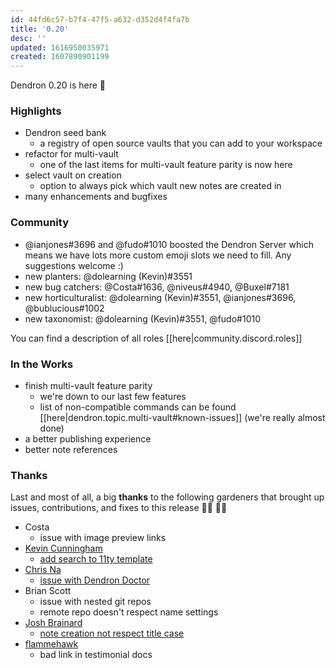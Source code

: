 ```yaml
---
id: 44fd6c57-b7f4-47f5-a632-d352d4f4fa7b
title: '0.20'
desc: ''
updated: 1616950035971
created: 1607890901199
---
```

Dendron 0.20 is here 🌱

### Highlights

- Dendron seed bank
  - a registry of open source vaults that you can add to your workspace
- refactor for multi-vault
  - one of the last items for multi-vault feature parity is now here
- select vault on creation 
  - option to always pick which vault new notes are created in
- many enhancements and bugfixes

### Community

- @ianjones#3696 and @fudo#1010 boosted the Dendron Server which means we have lots more custom emoji slots we need to fill. Any suggestions welcome :)
- new planters: @dolearning (Kevin)#3551
- new bug catchers: @Costa#1636, @niveus#4940, @Buxel#7181 
- new horticulturalist: @dolearning (Kevin)#3551, @ianjones#3696, @bublucious#1002 
- new taxonomist: @dolearning (Kevin)#3551, @fudo#1010 

You can find a description of all roles [[here|community.discord.roles]]

### In the Works

- finish multi-vault feature parity 
  - we're down to our last few features
  - list of non-compatible commands can be found [[here|dendron.topic.multi-vault#known-issues]] (we're really almost done)
- a better publishing experience
- better note references 

### Thanks

Last and most of all, a big **thanks** to the following gardeners that brought up issues, contributions, and fixes to this release 👨‍🌾 👩‍🌾

- Costa
  - issue with image preview links 
- [Kevin Cunningham](https://github.com/doingandlearning)
  - [add search to 11ty template](https://github.com/dendronhq/dendron-11ty/pull/5)
- [Chris Na](https://github.com/buxel)
  - [issue with Dendron Doctor](https://github.com/dendronhq/dendron/issues/400)
- Brian Scott
  - issue with nested git repos
  - remote repo doesn't respect name settings
- [Josh Brainard](https://github.com/brainjos)
  - [note creation not respect title case](https://github.com/dendronhq/dendron/pull/404)
- [flammehawk](https://github.com/flammehawk)
  - bad link in testimonial docs
